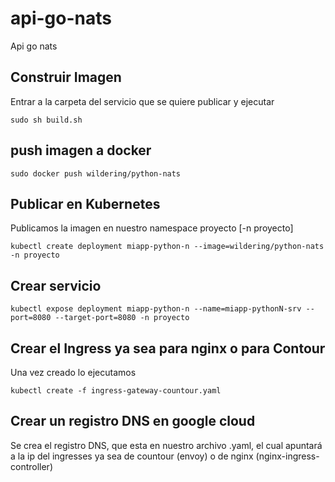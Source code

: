 # api-go-nats
 Api go nats

## Construir Imagen

Entrar a la carpeta del servicio que se quiere publicar y ejecutar
```
sudo sh build.sh
```
## push imagen a docker

```
sudo docker push wildering/python-nats
```
## Publicar en Kubernetes
Publicamos la imagen en nuestro namespace proyecto [-n proyecto]
```
kubectl create deployment miapp-python-n --image=wildering/python-nats -n proyecto
```
## Crear servicio

```
kubectl expose deployment miapp-python-n --name=miapp-pythonN-srv --port=8080 --target-port=8080 -n proyecto
```

## Crear el Ingress ya sea para nginx o para Contour

Una vez creado lo ejecutamos
```
kubectl create -f ingress-gateway-countour.yaml
```
## Crear un registro DNS en google cloud

Se crea el registro DNS, que esta en nuestro archivo .yaml, el cual apuntará  a la ip
del ingresses ya sea de countour (envoy) o de nginx (nginx-ingress-controller)



